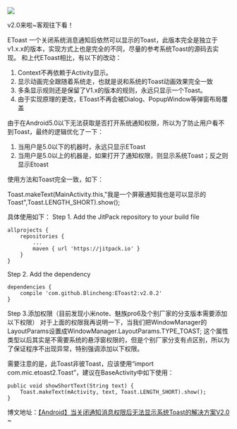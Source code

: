 [![](https://jitpack.io/v/Blincheng/EToast2.svg)](https://jitpack.io/#Blincheng/EToast2)

v2.0来啦~客观往下看！

EToast 一个关闭系统消息通知后依然可以显示的Toast，此版本完全是独立于v1.x.x的版本，实现方式上也是完全的不同，尽量的参考系统Toast的源码去实现。
和上代EToast相比，有以下的改动：
1. Context不再依赖于Activity显示。
2. 显示动画完全跟随着系统走，也就是说和系统的Toast动画效果完全一致
3. 多条显示规则还是保留了V1.x的版本的规则，永远只显示一个Toast。
4. 由于实现原理的更改，EToast不再会被Dialog、PopupWindow等弹窗布局覆盖


由于在Android5.0以下无法获取是否打开系统通知权限，所以为了防止用户看不到Toast，最终的逻辑优化了一下：
1. 当用户是5.0以下的机器时，永远只显示EToast
2. 当用户是5.0以上的机器是，如果打开了通知权限，则显示系统Toast；反之则显示Etoast


使用方法和Toast完全一致，如下：

Toast.makeText(MainActivity.this,"我是一个屏蔽通知我也是可以显示的Toast",Toast.LENGTH_SHORT).show();

具体使用如下：
Step 1. Add the JitPack repository to your build file


	allprojects {
		repositories {
			...
			maven { url 'https://jitpack.io' }
		}
	}
  
Step 2. Add the dependency


  	dependencies {
		compile 'com.github.Blincheng:EToast2:v2.0.2'
	}
  
  Step 3.添加权限（目前发现小米note、魅族pro6及个别厂家的分支版本需要添加以下权限）
  <uses-permission android:name="android.permission.SYSTEM_ALERT_WINDOW"/>
  对于上面的权限我再说明一下，当我们把WindowManager的LayoutParams设置成WindowManager.LayoutParams.TYPE_TOAST;
  这个属性类型以后其实是不需要系统的悬浮窗权限的，但是个别厂家分支有点区别，所以为了保证程序不出现异常，特别强调添加以下权限。
  
  需要注意的是，此Toast非彼Toast，应该使用“import com.mic.etoast2.Toast”，建议在BaseActivity中如下使用：
  
  
	public void showShortText(String text) {
		Toast.makeText(mActivity, text, Toast.LENGTH_SHORT).show();
	}
  
  博文地址：[【Android】当关闭通知消息权限后无法显示系统Toast的解决方案V2.0](http://blog.csdn.net/qq_25867141/article/details/74194503) ~
